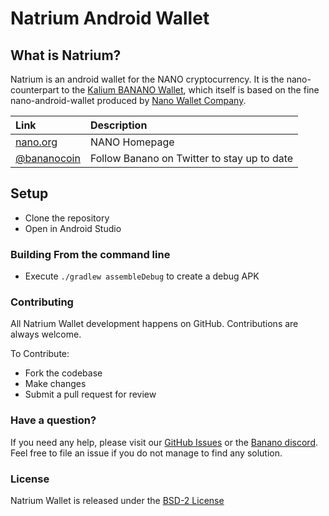 # Natrium Android Wallet

## What is Natrium?

Natrium is an android wallet for the NANO cryptocurrency. It is the nano-counterpart to the [Kalium BANANO Wallet](https://github.com/BananoCoin/kalium-android-wallet), which itself is based on the fine nano-android-wallet produced by [Nano Wallet Company](https://nanowalletcompany.com/).

| Link | Description |
| :----- | :------ |
[nano.org](https://nano.org) | NANO Homepage
[@bananocoin](https://twitter.com/bananocoin) | Follow Banano on Twitter to stay up to date

## Setup

* Clone the repository
* Open in Android Studio

### Building From the command line

* Execute `./gradlew assembleDebug` to create a debug APK

### Contributing

All Natrium Wallet development happens on GitHub. Contributions are always welcome.

To Contribute:

* Fork the codebase
* Make changes
* Submit a pull request for review

### Have a question?

If you need any help, please visit our [GitHub Issues](https://github.com/BananoCoin/natrium-android-wallet/issues) or the [Banano discord](https://chat.banano.co.in). Feel free to file an issue if you do not manage to find any solution.

### License

Natrium Wallet is released under the [BSD-2 License](https://github.com/BananoCoin/natrium-android-wallet/blob/master/LICENSE)

